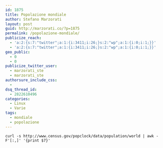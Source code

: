 ```yaml
---
id: 1875
title: Popolazione mondiale
author: Stefano Marzorati
layout: post
guid: http://marzorati.co/?p=1875
permalink: /popolazione-mondiale/
publicize_reach:
  - 'a:2:{s:7:"twitter";a:1:{i:3411;i:26;}s:2:"wp";a:1:{i:0;i:1;}}'
  - 'a:2:{s:7:"twitter";a:1:{i:3411;i:26;}s:2:"wp";a:1:{i:0;i:1;}}'
geo_public:
  - 0
  - 0
publicize_twitter_user:
  - marzorati_ste
  - marzorati_ste
authorsure_include_css:
  - 
dsq_thread_id:
  - 2822610496
categories:
  - Linux
  - Varie
tags:
  - mondiale
  - popolazione
---
```

`curl -s http://www.census.gov/popclock/data/population/world | awk -F'[:,]' '{print $7}'`